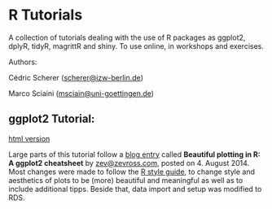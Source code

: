 # R Tutorials

A collection of tutorials dealing with the use of R packages as ggplot2, dplyR, tidyR, magrittR and shiny. To use online, in workshops and exercises.

Authors:

Cédric Scherer (scherer@izw-berlin.de)

Marco Sciaini (msciain@uni-goettingen.de)


## ggplot2 Tutorial:

[html version](https://rawgit.com/Z3tt/R-Tutorials/master/ggplot2/ggplot2-tutorial.html)

Large parts of this tutorial follow a [blog entry](http://zevross.com/blog/2014/08/04/beautiful-plotting-in-r-a-ggplot2-cheatsheet-3/) called **Beautiful plotting in R: A ggplot2 cheatsheet** by zev@zevross.com, posted on 4. August 2014.
Most changes were made to follow the [R style guide](http://adv-r.had.co.nz/Style.html), to change style and aesthetics of plots to be (more) beautiful and meaningful as well as to include additional tipps. Beside that, data import and setup was modified to RDS.

